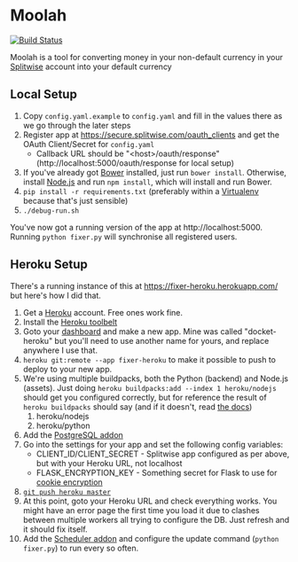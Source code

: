 Moolah
======
[![Build Status](https://travis-ci.org/palfrey/moolah.svg?branch=master)](https://travis-ci.org/palfrey/moolah)

Moolah is a tool for converting money in your non-default currency in your [Splitwise](https://splitwise.com/)
account into your default currency

Local Setup
-----------
1. Copy `config.yaml.example` to `config.yaml` and fill in the values there as we go through the later steps
2. Register app at https://secure.splitwise.com/oauth_clients and get the OAuth Client/Secret for `config.yaml`
    * Callback URL should be "&lt;host&gt;/oauth/response" (http://localhost:5000/oauth/response for local setup)
3. If you've already got [Bower](https://bower.io/) installed, just run `bower install`. Otherwise, install [Node.js](https://nodejs.org/en/) and run `npm install`, which will install and run Bower.
4. `pip install -r requirements.txt` (preferably within a [Virtualenv](https://virtualenv.pypa.io/en/stable/) because that's just sensible)
5. `./debug-run.sh`

You've now got a running version of the app at http://localhost:5000. Running `python fixer.py` will synchronise all registered users.

Heroku Setup
------------

There's a running instance of this at https://fixer-heroku.herokuapp.com/ but here's how I did that.

1. Get a [Heroku](https://www.heroku.com/) account. Free ones work fine.
2. Install the [Heroku toolbelt](https://toolbelt.heroku.com/)
3. Goto your [dashboard](https://dashboard.heroku.com/apps/) and make a new app. Mine was called "docket-heroku" but you'll need to use another name for yours, and replace anywhere I use that.
4. `heroku git:remote --app fixer-heroku` to make it possible to push to deploy to your new app.
5. We're using multiple buildpacks, both the Python (backend) and Node.js (assets). Just doing `heroku buildpacks:add --index 1 heroku/nodejs` should get you configured correctly, but for reference the result of `heroku buildpacks` should say (and if it doesn't, read [the docs](https://devcenter.heroku.com/articles/using-multiple-buildpacks-for-an-app))
   1. heroku/nodejs
   2. heroku/python
6. Add the [PostgreSQL addon](https://elements.heroku.com/addons/heroku-postgresql)
7. Go into the settings for your app and set the following config variables:
   * CLIENT_ID/CLIENT_SECRET - Splitwise app configured as per above, but with your Heroku URL, not localhost
   * FLASK_ENCRYPTION_KEY - Something secret for Flask to use for [cookie encryption](http://flask.pocoo.org/docs/0.11/quickstart/#sessions)
8. [`git push heroku master`](https://devcenter.heroku.com/articles/git#deploying-code)
8. At this point, goto your Heroku URL and check everything works. You might have an error page the first time you load it due to clashes between multiple workers all trying to configure the DB. Just refresh and it should fix itself.
9. Add the [Scheduler addon](https://elements.heroku.com/addons/scheduler) and configure the update command (`python fixer.py`) to run every so often.
